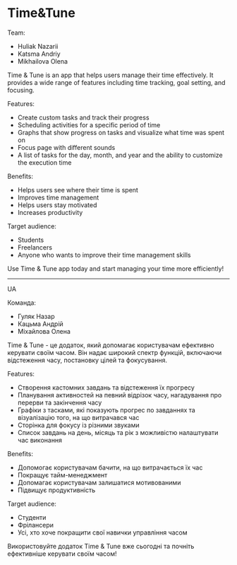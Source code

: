 # Time&Tune

Team:
* Huliak Nazarii
* Katsma Andriy
* Mikhailova Olena

Time & Tune is an app that helps users manage their time effectively. It provides a wide range of features including time tracking, goal setting, and focusing.

Features:

* Create custom tasks and track their progress
* Scheduling activities for a specific period of time
* Graphs that show progress on tasks and visualize what time was spent on
* Focus page with different sounds
* A list of tasks for the day, month, and year and the ability to customize the execution time

Benefits:

* Helps users see where their time is spent
* Improves time management
* Helps users stay motivated
* Increases productivity

Target audience:

* Students
* Freelancers
* Anyone who wants to improve their time management skills

Use Time & Tune app today and start managing your time more efficiently!

-------------------------------------------------------------------------------------------------------------------------------------------------------------
UA

Команда:
* Гуляк Назар
* Кацьма Андрій
* Міхайлова Олена

Time & Tune - це додаток, який допомагає користувачам ефективно керувати своїм часом. Він надає широкий спектр функцій, включаючи відстеження часу, постановку цілей та фокусування.

Features:

* Створення кастомних завдань та відстеження їх прогресу
* Планування активностей на певний відрізок часу, нагадування про перерви та закінчення часу
* Графіки з тасками, які показують прогрес по завданнях та візуалізацію того, на що витрачався час
* Сторінка для фокусу із різними звуками
* Список завдань на день, місяць та рік з можливістю налаштувати час виконання

Benefits:

* Допомогає користувачам бачити, на що витрачається їх час
* Покращує тайм-менеджмент
* Допомагає користувачам залишатися мотивованими
* Підвищує продуктивність

Target audience:

* Студенти
* Фрілансери
* Усі, хто хоче покращити свої навички управління часом

Використовуйте додаток Time & Tune вже сьогодні та почніть ефективніше керувати своїм часом!
